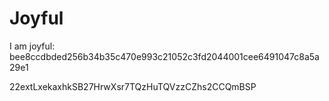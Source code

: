 # Joyful

I am joyful: bee8ccdbded256b34b35c470e993c21052c3fd2044001cee6491047c8a5a29e1


22extLxekaxhkSB27HrwXsr7TQzHuTQVzzCZhs2CCQmBSP
